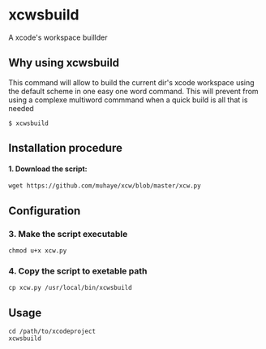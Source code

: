 # xcwsbuild
A xcode's workspace buillder 

## Why using xcwsbuild
This command will allow to build the current dir's xcode workspace using the default scheme
in one easy one word command. This will prevent from using a complexe multiword commmand when
a quick build is all that is needed

```
$ xcwsbuild
```
## Installation procedure

#### 1. Download the script:
```
wget https://github.com/muhaye/xcw/blob/master/xcw.py
```

## Configuration

### 3. Make the script executable
```
chmod u+x xcw.py
```
### 4. Copy the script to exetable path
```
cp xcw.py /usr/local/bin/xcwsbuild
```

## Usage
```
cd /path/to/xcodeproject
xcwsbuild
```
